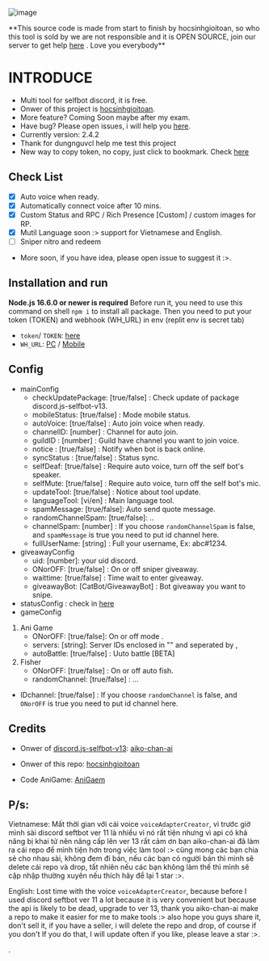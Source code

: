 ![image](https://media.discordapp.net/attachments/963047907030892558/976848772925624340/Status_-_Auto_Spam_Message_-_Auto_Ani_Game_-_Auto_Fisher_-_Giveaway_Sniper.png)

**This source code is made from start to finish by hocsinhgioitoan, so who this tool is sold by we are not responsible and it is OPEN SOURCE, join our server to get help [here](https://discord.gg/R7948YWRZP) . Love you everybody\*\*

# INTRODUCE

- Multi tool for selfbot discord, it is free.
- Onwer of this project is [hocsinhgioitoan](https://github.com/hocsinhgioitoan/).
- More feature? Coming Soon maybe after my exam.
- Have bug? Please open issues, i will help you [here](https://github.com/hocsinhgioitoan/Auto-Voice-/issues).
- Currently version: 2.4.2
- Thank for dungnguvcl help me test this project
- New way to copy token, no copy, just click to bookmark. Check [here](https://github.com/hocsinhgioitoan/Multi-tool/blob/main/docs/Token.md#new-method)

## Check List

- [x] Auto voice when ready.
- [x] Automatically connect voice after 10 mins.
- [x] Custom Status and RPC / Rich Presence [Custom] / custom images for RP.
- [x] Mutil Language soon :> support for Vietnamese and English.
- [ ] Sniper nitro and redeem
- More soon, if you have idea, please open issue to suggest it :>.

## Installation and run

**Node.js 16.6.0 or newer is required**
Before run it, you need to use this command on shell `npm i` to install all package.
Then you need to put your token (TOKEN) and webhook (WH_URL) in env (replit env is secret tab)

- `token`/ `TOKEN`: [here](https://github.com/hocsinhgioitoan/Mutil-tool/blob/main/docs/Token.md)
- `WH_URL`: [PC](https://www.youtube.com/watch?v=K8vgRWZnSZw) / [Mobile](https://www.youtube.com/watch?v=9oClR9rlkIc)

## Config

- mainConfig
  - checkUpdatePackage: [true/false] : Check update of package discord.js-selfbot-v13.
  - mobileStatus: [true/false] : Mode mobile status.
  - autoVoice: [true/false] : Auto join voice when ready.
  - channelID: [number] : Channel for auto join.
  - guildID : [number] : Guild have channel you want to join voice.
  - notice : [true/false] : Notify when bot is back online.
  - syncStatus : [true/false] : Status sync.
  - selfDeaf: [true/false] : Require auto voice, turn off the self bot's speaker.
  - selfMute: [true/false] : Require auto voice, turn off the self bot's mic.
  - updateTool: [true/false] : Notice about tool update.
  - languageTool: [vi/en] : Main language tool.
  - spamMessage: [true/false]: Auto send quote message.
  - randomChannelSpam: [true/false]: ..
  - channelSpam: [number] : If you choose `randomChannelSpam` is false, and `spamMessage` is true
    you need to put id channel here.
  - fullUserName: [string] : Full your username, Ex: abc#1234.
- giveawayConfig
  - uid: [number]: your uid discord.
  - ONorOFF: [true/false] : On or off sniper giveaway.
  - waittime: [true/false] : Time wait to enter giveaway.
  - giveawayBot: [CatBot/GiveawayBot] : Bot giveaway you want to snipe.
- statusConfig : check in [here](https://github.com/hocsinhgioitoan/Multi-tool/blob/main/docs/main.md)
- gameConfig

1. Ani Game
   - ONorOFF: [true/false]: On or off mode .
   - servers: [string]: Server IDs enclosed in "" and seperated by ,
   - autoBattle: [true/false] : Uuto battle [BETA]
2. Fisher
   - ONorOFF: [true/false] : On or off auto fish.
   - randomChannel: [true/false] : ...

- IDchannel: [true/false] : If you choose `randomChannel` is false, and `ONorOFF` is true
  you need to put id channel here.

## Credits

- Onwer of [discord.js-selfbot-v13](https://github.com/aiko-chan-ai/discord.js-selfbot-v13): [aiko-chan-ai](https://github.com/aiko-chan-ai/)

- Onwer of this repo: [hocsinhgioitoan](https://github.com/hocsinhgioitoan/)
- Code AniGame: [AniGaem](https://github.com/MaxMady/AniGaem)

## P/s:

Vietnamese: Mất thời gian với cái voice `voiceAdapterCreator`, vì trước giờ mình sài discord seftbot ver 11 là nhiều vì nó rất tiện nhưng vì api có khả năng bị khai tử nên nâng cấp lên ver 13 rất cảm ơn bạn aiko-chan-ai đã làm ra cái repo để mình tiện hơn trong việc làm tool :> cũng mong các bạn chia sẻ cho nhau sài, không đem đi bán, nếu các bạn có người bán thì mình sẽ delete cái repo và drop, tất nhiên nếu các bạn không làm thế thì mình sẽ cập nhập thường xuyên nếu thích hãy để lại 1 star :>.

English: Lost time with the voice `voiceAdapterCreator`, because before I used discord seftbot ver 11 a lot because it is very convenient but because the api is likely to be dead, upgrade to ver 13, thank you aiko-chan-ai make a repo to make it easier for me to make tools :> also hope you guys share it, don't sell it, if you have a seller, i will delete the repo and drop, of course if you don't If you do that, I will update often if you like, please leave a star :>.

.
